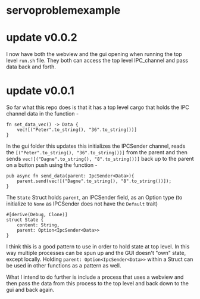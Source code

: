 # servoproblemexample

# update v0.0.2

I now have both the webview and the gui opening when running the top level `run.sh` file. They both can access the top level IPC_channel and pass data back and forth.

# update v0.0.1

So far what this repo does is that it has a top level cargo that holds the IPC channel data in the function -

```
fn set_data_vec() -> Data {
    vec![("Peter".to_string(), "36".to_string())]
}
```

In the gui folder this updates this initializes the IPCSender channel, reads the `[("Peter".to_string(), "36".to_string())]` from the parent and then sends `vec![("Dagne".to_string(), "8".to_string())]` back up to the parent on a button push using the function - 

```
pub async fn send_data(parent: IpcSender<Data>){
    parent.send(vec![("Dagne".to_string(), "8".to_string())]);
}
```

The `State` Struct holds `parent`, an IPCSender field, as an Option type (to initialize to `None` as IPCSender does not have the `Default` trait)

```
#[derive(Debug, Clone)]
struct State {
    content: String,
    parent: Option<IpcSender<Data>>
}
```

I think this is a good pattern to use in order to hold state at top level. In this way multiple processes can be spun up and the GUI doesn't "own" state, except locally. Holding `parent: Option<IpcSender<Data>>` within a Struct can be used in other functions as a pattern as well. 

What I intend to do further is include a process that uses a webview and then pass the data from this process to the top level and back down to the gui and back again. 